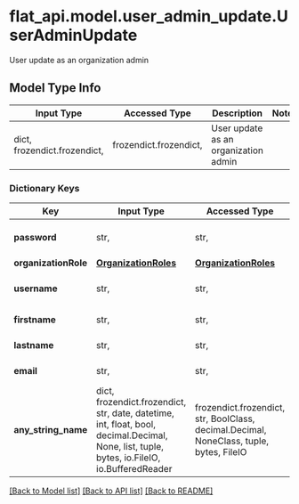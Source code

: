 # flat_api.model.user_admin_update.UserAdminUpdate

User update as an organization admin

## Model Type Info
Input Type | Accessed Type | Description | Notes
------------ | ------------- | ------------- | -------------
dict, frozendict.frozendict,  | frozendict.frozendict,  | User update as an organization admin | 

### Dictionary Keys
Key | Input Type | Accessed Type | Description | Notes
------------ | ------------- | ------------- | ------------- | -------------
**password** | str,  | str,  | Password of the account | [optional] 
**organizationRole** | [**OrganizationRoles**](OrganizationRoles.md) | [**OrganizationRoles**](OrganizationRoles.md) |  | [optional] 
**username** | str,  | str,  | Username of the account | [optional] 
**firstname** | str,  | str,  | First name of the user | [optional] 
**lastname** | str,  | str,  | Last name of the user | [optional] 
**email** | str,  | str,  | Email of the account | [optional] 
**any_string_name** | dict, frozendict.frozendict, str, date, datetime, int, float, bool, decimal.Decimal, None, list, tuple, bytes, io.FileIO, io.BufferedReader | frozendict.frozendict, str, BoolClass, decimal.Decimal, NoneClass, tuple, bytes, FileIO | any string name can be used but the value must be the correct type | [optional]

[[Back to Model list]](../../README.md#documentation-for-models) [[Back to API list]](../../README.md#documentation-for-api-endpoints) [[Back to README]](../../README.md)

